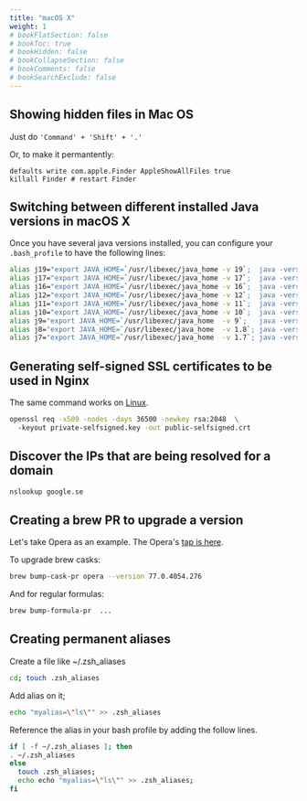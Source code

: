 ```yaml
---
title: "macOS X"
weight: 1
# bookFlatSection: false
# bookToc: true
# bookHidden: false
# bookCollapseSection: false
# bookComments: false
# bookSearchExclude: false
---
```


## Showing hidden files in Mac OS

Just do  `'Command' + 'Shift' + '.'` 

Or, to make it permantently:

```
defaults write com.apple.Finder AppleShowAllFiles true
killall Finder # restart Finder
```

## Switching between different installed Java versions in macOS X
Once you have several java versions installed, you can configure your `.bash_profile` to have the following lines:

``` bash
alias j19="export JAVA_HOME=`/usr/libexec/java_home -v 19`;  java -version"
alias j17="export JAVA_HOME=`/usr/libexec/java_home -v 17`;  java -version"
alias j16="export JAVA_HOME=`/usr/libexec/java_home -v 16`;  java -version"
alias j12="export JAVA_HOME=`/usr/libexec/java_home -v 12`;  java -version"
alias j11="export JAVA_HOME=`/usr/libexec/java_home -v 11`;  java -version"
alias j10="export JAVA_HOME=`/usr/libexec/java_home -v 10`;  java -version"
alias j9="export JAVA_HOME=`/usr/libexec/java_home  -v 9`;   java -version"
alias j8="export JAVA_HOME=`/usr/libexec/java_home  -v 1.8`; java -version"
alias j7="export JAVA_HOME=`/usr/libexec/java_home  -v 1.7`; java -version"
```

## Generating self-signed SSL certificates to be used in Nginx
The same command works on [Linux](../linux/).

``` bash
openssl req -x509 -nodes -days 36500 -newkey rsa:2048  \ 
  -keyout private-selfsigned.key -out public-selfsigned.crt
```

## Discover the IPs that are being resolved for a domain
``` bash
nslookup google.se
```

## Creating a brew PR to upgrade a version
Let's take Opera as an example. The Opera's [tap is here](https://github.com/Homebrew/homebrew-cask/blob/HEAD/Casks/opera.rb).

To upgrade brew casks:
``` bash
brew bump-cask-pr opera --version 77.0.4054.276
```

And for regular formulas:
``` bash
brew bump-formula-pr  ...
```

## Creating permanent aliases
Create a file like ~/.zsh_aliases
``` bash
cd; touch .zsh_aliases
```
Add alias on it;
``` bash
echo "myalias=\"ls\"" >> .zsh_aliases
```

Reference the alias in your bash profile by adding the follow lines.
``` bash
if [ -f ~/.zsh_aliases ]; then
. ~/.zsh_aliases
else 
  touch .zsh_aliases;
  echo echo "myalias=\"ls\"" >> .zsh_aliases;
fi
```